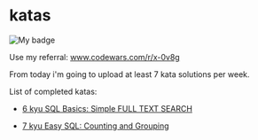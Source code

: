 # katas

![My badge](URL:https://www.codewars.com/users/glll4d/badges/large.svg)

Use my referral: www.codewars.com/r/x-0v8g

From today i'm going to upload at least 7 kata solutions per week.

List of completed katas:

- [6 kyu SQL Basics: Simple FULL TEXT SEARCH](https://www.codewars.com/kata/581676828906324b8b00059e)

- [7 kyu Easy SQL: Counting and Grouping](https://www.codewars.com/kata/594633020a561e329a0000a2)
